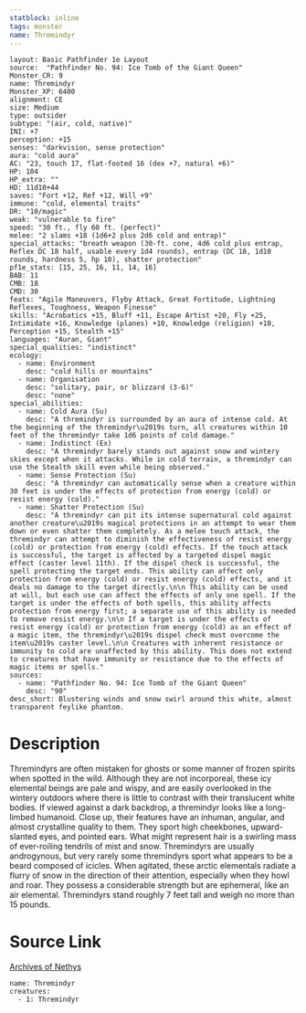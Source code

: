 ```yaml
---
statblock: inline
tags: monster
name: Thremindyr
---
```

```statblock
layout: Basic Pathfinder 1e Layout
source:  "Pathfinder No. 94: Ice Tomb of the Giant Queen"
Monster_CR: 9
name: Thremindyr
Monster_XP: 6400
alignment: CE
size: Medium
type: outsider
subtype: "(air, cold, native)"
INI: +7
perception: +15
senses: "darkvision, sense protection"
aura: "cold aura"
AC: "23, touch 17, flat-footed 16 (dex +7, natural +6)"
HP: 104
HP_extra: ""
HD: 11d10+44
saves: "Fort +12, Ref +12, Will +9"
immune: "cold, elemental traits"
DR: "10/magic"
weak: "vulnerable to fire"
speed: "30 ft., fly 60 ft. (perfect)"
melee: "2 slams +18 (1d6+2 plus 2d6 cold and entrap)"
special_attacks: "breath weapon (30-ft. cone, 4d6 cold plus entrap, Reflex DC 18 half, usable every 1d4 rounds), entrap (DC 18, 1d10 rounds, hardness 5, hp 10), shatter protection"
pf1e_stats: [15, 25, 16, 11, 14, 16]
BAB: 11
CMB: 18
CMD: 30
feats: "Agile Maneuvers, Flyby Attack, Great Fortitude, Lightning Reflexes, Toughness, Weapon Finesse"
skills: "Acrobatics +15, Bluff +11, Escape Artist +20, Fly +25, Intimidate +16, Knowledge (planes) +10, Knowledge (religion) +10, Perception +15, Stealth +15"
languages: "Auran, Giant"
special_qualities: "indistinct"
ecology:
  - name: Environment
    desc: "cold hills or mountains"
  - name: Organisation
    desc: "solitary, pair, or blizzard (3-6)"
    desc: "none"
special_abilities:
  - name: Cold Aura (Su)
    desc: "A thremindyr is surrounded by an aura of intense cold. At the beginning of the thremindyr\u2019s turn, all creatures within 10 feet of the thremindyr take 1d6 points of cold damage."
  - name: Indistinct (Ex)
    desc: "A thremindyr barely stands out against snow and wintery skies except when it attacks. While in cold terrain, a thremindyr can use the Stealth skill even while being observed."
  - name: Sense Protection (Su)
    desc: "A thremindyr can automatically sense when a creature within 30 feet is under the effects of protection from energy (cold) or resist energy (cold)."
  - name: Shatter Protection (Su)
    desc: "A thremindyr can pit its intense supernatural cold against another creature\u2019s magical protections in an attempt to wear them down or even shatter them completely. As a melee touch attack, the thremindyr can attempt to diminish the effectiveness of resist energy (cold) or protection from energy (cold) effects. If the touch attack is successful, the target is affected by a targeted dispel magic effect (caster level 11th). If the dispel check is successful, the spell protecting the target ends. This ability can affect only protection from energy (cold) or resist energy (cold) effects, and it deals no damage to the target directly.\n\n This ability can be used at will, but each use can affect the effects of only one spell. If the target is under the effects of both spells, this ability affects protection from energy first; a separate use of this ability is needed to remove resist energy.\n\n If a target is under the effects of resist energy (cold) or protection from energy (cold) as an effect of a magic item, the thremindyr\u2019s dispel check must overcome the item\u2019s caster level.\n\n Creatures with inherent resistance or immunity to cold are unaffected by this ability. This does not extend to creatures that have immunity or resistance due to the effects of magic items or spells."
sources:
  - name: "Pathfinder No. 94: Ice Tomb of the Giant Queen"
    desc: "90"
desc_short: Blustering winds and snow swirl around this white, almost transparent feylike phantom.
```
# Description
Thremindyrs are often mistaken for ghosts or some manner of frozen spirits when spotted in the wild. Although they are not incorporeal, these icy elemental beings are pale and wispy, and are easily overlooked in the wintery outdoors where there is little to contrast with their translucent white bodies. If viewed against a dark backdrop, a thremindyr looks like a long-limbed humanoid. Close up, their features have an inhuman, angular, and almost crystalline quality to them. They sport high cheekbones, upward-slanted eyes, and pointed ears. What might represent hair is a swirling mass of ever-roiling tendrils of mist and snow. Thremindyrs are usually androgynous, but very rarely some thremindyrs sport what appears to be a beard composed of icicles. When agitated, these arctic elementals radiate a flurry of snow in the direction of their attention, especially when they howl and roar. They possess a considerable strength but are ephemeral, like an air elemental. Thremindyrs stand roughly 7 feet tall and weigh no more than 15 pounds.
# Source Link
[Archives of Nethys](https://aonprd.com/MonsterDisplay.aspx?ItemName=Thremindyr)
```encounter-table
name: Thremindyr
creatures:
  - 1: Thremindyr
```
